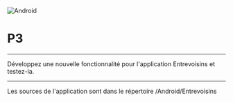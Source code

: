 ![Android](https://img.shields.io/badge/Android-Studio-blue)
# P3
***
Développez une nouvelle fonctionnalité pour l'application Entrevoisins et testez-la.
***
Les sources de l'application sont dans le répertoire /Android/Entrevoisins
